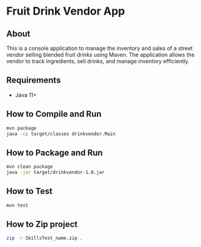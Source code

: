 # Fruit Drink Vendor App

## About
This is a console application to manage the inventory and sales of a street vendor selling blended fruit drinks using Maven. The application allows the vendor to track ingredients, sell drinks, and manage inventory efficiently.

## Requirements
- Java 11+

## How to Compile and Run

```bash
mvn package
java -cp target/classes drinkvendor.Main
```

## How to Package and Run

```bash
mvn clean package
java -jar target/drinkvendor-1.0.jar
```
## How to Test

```bash
mvn test
```

## How to Zip project

```bash
zip -r SkillsTest_name.zip .
```